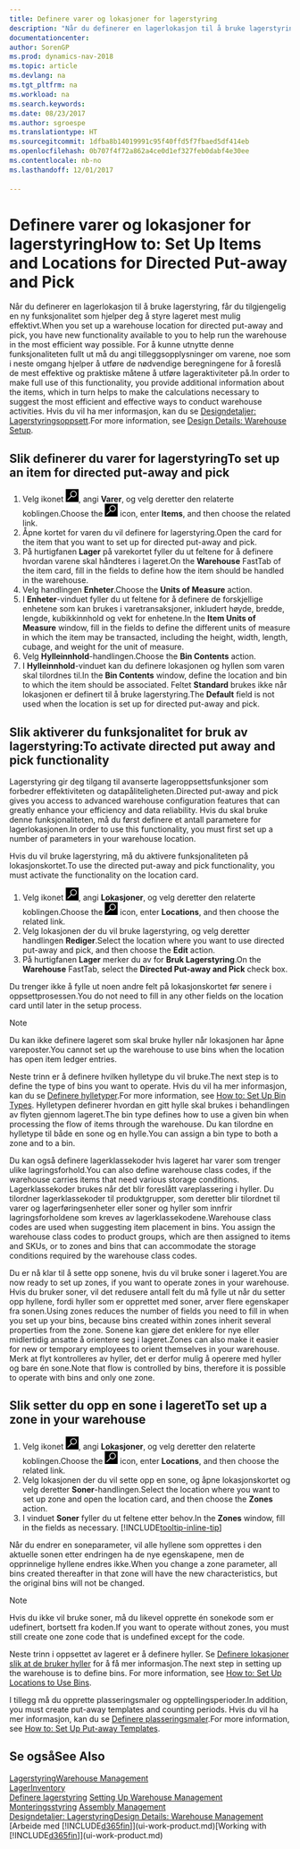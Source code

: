 ```yaml
---
title: Definere varer og lokasjoner for lagerstyring
description: "Når du definerer en lagerlokasjon til å bruke lagerstyring, får du tilgjengelig en ny funksjonalitet som hjelper deg å styre lageret mest mulig effektivt."
documentationcenter: 
author: SorenGP
ms.prod: dynamics-nav-2018
ms.topic: article
ms.devlang: na
ms.tgt_pltfrm: na
ms.workload: na
ms.search.keywords: 
ms.date: 08/23/2017
ms.author: sgroespe
ms.translationtype: HT
ms.sourcegitcommit: 1dfba8b14019991c95f40ffd5f7fbaed5df414eb
ms.openlocfilehash: 0b707f4f72a862a4ce0d1ef327feb0dabf4e30ee
ms.contentlocale: nb-no
ms.lasthandoff: 12/01/2017

---
```

# <a name="how-to-set-up-items-and-locations-for-directed-put-away-and-pick"></a><span data-ttu-id="0e011-103">Definere varer og lokasjoner for lagerstyring</span><span class="sxs-lookup"><span data-stu-id="0e011-103">How to: Set Up Items and Locations for Directed Put-away and Pick</span></span>
<span data-ttu-id="0e011-104">Når du definerer en lagerlokasjon til å bruke lagerstyring, får du tilgjengelig en ny funksjonalitet som hjelper deg å styre lageret mest mulig effektivt.</span><span class="sxs-lookup"><span data-stu-id="0e011-104">When you set up a warehouse location for directed put-away and pick, you have new functionality available to you to help run the warehouse in the most efficient way possible.</span></span> <span data-ttu-id="0e011-105">For å kunne utnytte denne funksjonaliteten fullt ut må du angi tilleggsopplysninger om varene, noe som i neste omgang hjelper å utføre de nødvendige beregningene for å foreslå de mest effektive og praktiske måtene å utføre lageraktiviteter på.</span><span class="sxs-lookup"><span data-stu-id="0e011-105">In order to make full use of this functionality, you provide additional information about the items, which in turn helps to make the calculations necessary to suggest the most efficient and effective ways to conduct warehouse activities.</span></span> <span data-ttu-id="0e011-106">Hvis du vil ha mer informasjon, kan du se [Designdetaljer: Lagerstyringsoppsett](design-details-warehouse-setup.md).</span><span class="sxs-lookup"><span data-stu-id="0e011-106">For more information, see [Design Details: Warehouse Setup](design-details-warehouse-setup.md).</span></span>

## <a name="to-set-up-an-item-for-directed-put-away-and-pick"></a><span data-ttu-id="0e011-107">Slik definerer du varer for lagerstyring</span><span class="sxs-lookup"><span data-stu-id="0e011-107">To set up an item for directed put-away and pick</span></span>  
1.  <span data-ttu-id="0e011-108">Velg ikonet ![Søk etter side eller rapport](media/ui-search/search_small.png "Søk etter side eller rapport"), angi **Varer**, og velg deretter den relaterte koblingen.</span><span class="sxs-lookup"><span data-stu-id="0e011-108">Choose the ![Search for Page or Report](media/ui-search/search_small.png "Search for Page or Report icon") icon, enter **Items**, and then choose the related link.</span></span>  
2.  <span data-ttu-id="0e011-109">Åpne kortet for varen du vil definere for lagerstyring.</span><span class="sxs-lookup"><span data-stu-id="0e011-109">Open the card for the item that you want to set up for directed put-away and pick.</span></span>
3. <span data-ttu-id="0e011-110">På hurtigfanen **Lager** på varekortet fyller du ut feltene for å definere hvordan varene skal håndteres i lageret.</span><span class="sxs-lookup"><span data-stu-id="0e011-110">On the **Warehouse** FastTab of the item card, fill in the fields to define how the item should be handled in the warehouse.</span></span>  
4.  <span data-ttu-id="0e011-111">Velg handlingen **Enheter**.</span><span class="sxs-lookup"><span data-stu-id="0e011-111">Choose the **Units of Measure** action.</span></span>
5. <span data-ttu-id="0e011-112">I **Enheter**-vinduet fyller du ut feltene for å definere de forskjellige enhetene som kan brukes i varetransaksjoner, inkludert høyde, bredde, lengde, kubikkinnhold og vekt for enhetene.</span><span class="sxs-lookup"><span data-stu-id="0e011-112">In the **Item Units of Measure** window, fill in the fields to define the different units of measure in which the item may be transacted, including the height, width, length, cubage, and weight for the unit of measure.</span></span>
6. <span data-ttu-id="0e011-113">Velg **Hylleinnhold**-handlingen.</span><span class="sxs-lookup"><span data-stu-id="0e011-113">Choose the **Bin Contents** action.</span></span>
7. <span data-ttu-id="0e011-114">I **Hylleinnhold**-vinduet kan du definere lokasjonen og hyllen som varen skal tilordnes til.</span><span class="sxs-lookup"><span data-stu-id="0e011-114">In the **Bin Contents** window, define the location and bin to which the item should be associated.</span></span> <span data-ttu-id="0e011-115">Feltet **Standard** brukes ikke når lokasjonen er definert til å bruke lagerstyring.</span><span class="sxs-lookup"><span data-stu-id="0e011-115">The **Default** field is not used when the location is set up for directed put-away and pick.</span></span>  

## <a name="to-activate-directed-put-away-and-pick-functionality"></a><span data-ttu-id="0e011-116">Slik aktiverer du funksjonalitet for bruk av lagerstyring:</span><span class="sxs-lookup"><span data-stu-id="0e011-116">To activate directed put away and pick functionality</span></span>  
<span data-ttu-id="0e011-117">Lagerstyring gir deg tilgang til avanserte lageroppsettsfunksjoner som forbedrer effektiviteten og datapåliteligheten.</span><span class="sxs-lookup"><span data-stu-id="0e011-117">Directed put-away and pick gives you access to advanced warehouse configuration features that can greatly enhance your efficiency and data reliability.</span></span> <span data-ttu-id="0e011-118">Hvis du skal bruke denne funksjonaliteten, må du først definere et antall parametere for lagerlokasjonen.</span><span class="sxs-lookup"><span data-stu-id="0e011-118">In order to use this functionality, you must first set up a number of parameters in your warehouse location.</span></span>  

<span data-ttu-id="0e011-119">Hvis du vil bruke lagerstyring, må du aktivere funksjonaliteten på lokasjonskortet.</span><span class="sxs-lookup"><span data-stu-id="0e011-119">To use the directed put-away and pick functionality, you must activate the functionality on the location card.</span></span>    
1.  <span data-ttu-id="0e011-120">Velg ikonet ![Søk etter side eller rapport](media/ui-search/search_small.png "Søk etter side eller rapport"), angi **Lokasjoner**, og velg deretter den relaterte koblingen.</span><span class="sxs-lookup"><span data-stu-id="0e011-120">Choose the ![Search for Page or Report](media/ui-search/search_small.png "Search for Page or Report icon") icon, enter **Locations**, and then choose the related link.</span></span>  
2.  <span data-ttu-id="0e011-121">Velg lokasjonen der du vil bruke lagerstyring, og velg deretter handlingen **Rediger**.</span><span class="sxs-lookup"><span data-stu-id="0e011-121">Select the location where you want to use directed put-away and pick, and then choose the **Edit** action.</span></span>  
3.  <span data-ttu-id="0e011-122">På hurtigfanen **Lager** merker du av for **Bruk Lagerstyring**.</span><span class="sxs-lookup"><span data-stu-id="0e011-122">On the **Warehouse** FastTab, select the **Directed Put-away and Pick** check box.</span></span>  

<span data-ttu-id="0e011-123">Du trenger ikke å fylle ut noen andre felt på lokasjonskortet før senere i oppsettprosessen.</span><span class="sxs-lookup"><span data-stu-id="0e011-123">You do not need to fill in any other fields on the location card until later in the setup process.</span></span>  

> [!NOTE]  
>  <span data-ttu-id="0e011-124">Du kan ikke definere lageret som skal bruke hyller når lokasjonen har åpne vareposter.</span><span class="sxs-lookup"><span data-stu-id="0e011-124">You cannot set up the warehouse to use bins when the location has open item ledger entries.</span></span>  

<span data-ttu-id="0e011-125">Neste trinn er å definere hvilken hylletype du vil bruke.</span><span class="sxs-lookup"><span data-stu-id="0e011-125">The next step is to define the type of bins you want to operate.</span></span> <span data-ttu-id="0e011-126">Hvis du vil ha mer informasjon, kan du se [Definere hylletyper](warehouse-how-to-set-up-bin-types.md).</span><span class="sxs-lookup"><span data-stu-id="0e011-126">For more information, see [How to: Set Up Bin Types](warehouse-how-to-set-up-bin-types.md).</span></span> <span data-ttu-id="0e011-127">Hylletypen definerer hvordan en gitt hylle skal brukes i behandlingen av flyten gjennom lageret.</span><span class="sxs-lookup"><span data-stu-id="0e011-127">The bin type defines how to use a given bin when processing the flow of items through the warehouse.</span></span> <span data-ttu-id="0e011-128">Du kan tilordne en hylletype til både en sone og en hylle.</span><span class="sxs-lookup"><span data-stu-id="0e011-128">You can assign a bin type to both a zone and to a bin.</span></span>  

<span data-ttu-id="0e011-129">Du kan også definere lagerklassekoder hvis lageret har varer som trenger ulike lagringsforhold.</span><span class="sxs-lookup"><span data-stu-id="0e011-129">You can also define warehouse class codes, if the warehouse carries items that need various storage conditions.</span></span> <span data-ttu-id="0e011-130">Lagerklassekoder brukes når det blir foreslått vareplassering i hyller. Du tilordner lagerklassekoder til produktgrupper, som deretter blir tilordnet til varer og lagerføringsenheter eller soner og hyller som innfrir lagringsforholdene som kreves av lagerklassekodene.</span><span class="sxs-lookup"><span data-stu-id="0e011-130">Warehouse class codes are used when suggesting item placement in bins. You assign the warehouse class codes to product groups, which are then assigned to items and SKUs, or to zones and bins that can accommodate the storage conditions required by the warehouse class codes.</span></span>  

<span data-ttu-id="0e011-131">Du er nå klar til å sette opp sonene, hvis du vil bruke soner i lageret.</span><span class="sxs-lookup"><span data-stu-id="0e011-131">You are now ready to set up zones, if you want to operate zones in your warehouse.</span></span> <span data-ttu-id="0e011-132">Hvis du bruker soner, vil det redusere antall felt du må fylle ut når du setter opp hyllene, fordi hyller som er opprettet med soner, arver flere egenskaper fra sonen.</span><span class="sxs-lookup"><span data-stu-id="0e011-132">Using zones reduces the number of fields you need to fill in when you set up your bins, because bins created within zones inherit several properties from the zone.</span></span> <span data-ttu-id="0e011-133">Sonene kan gjøre det enklere for nye eller midlertidig ansatte å orientere seg i lageret.</span><span class="sxs-lookup"><span data-stu-id="0e011-133">Zones can also make it easier for new or temporary employees to orient themselves in your warehouse.</span></span> <span data-ttu-id="0e011-134">Merk at flyt kontrolleres av hyller, det er derfor mulig å operere med hyller og bare én sone.</span><span class="sxs-lookup"><span data-stu-id="0e011-134">Note that flow is controlled by bins, therefore it is possible to operate with bins and only one zone.</span></span>  

## <a name="to-set-up-a-zone-in-your-warehouse"></a><span data-ttu-id="0e011-135">Slik setter du opp en sone i lageret</span><span class="sxs-lookup"><span data-stu-id="0e011-135">To set up a zone in your warehouse</span></span>  
1.  <span data-ttu-id="0e011-136">Velg ikonet ![Søk etter side eller rapport](media/ui-search/search_small.png "Søk etter side eller rapport"), angi **Lokasjoner**, og velg deretter den relaterte koblingen.</span><span class="sxs-lookup"><span data-stu-id="0e011-136">Choose the ![Search for Page or Report](media/ui-search/search_small.png "Search for Page or Report icon") icon, enter **Locations**, and then choose the related link.</span></span>  
2.  <span data-ttu-id="0e011-137">Velg lokasjonen der du vil sette opp en sone, og åpne lokasjonskortet og velg deretter **Soner**-handlingen.</span><span class="sxs-lookup"><span data-stu-id="0e011-137">Select the location where you want to set up zone and open the location card, and then choose the **Zones** action.</span></span>  
3.  <span data-ttu-id="0e011-138">I vinduet **Soner** fyller du ut feltene etter behov.</span><span class="sxs-lookup"><span data-stu-id="0e011-138">In the **Zones** window, fill in the fields as necessary.</span></span> [!INCLUDE[tooltip-inline-tip](includes/tooltip-inline-tip_md.md)]  

<span data-ttu-id="0e011-139">Når du endrer en soneparameter, vil alle hyllene som opprettes i den aktuelle sonen etter endringen ha de nye egenskapene, men de opprinnelige hyllene endres ikke.</span><span class="sxs-lookup"><span data-stu-id="0e011-139">When you change a zone parameter, all bins created thereafter in that zone will have the new characteristics, but the original bins will not be changed.</span></span>  

> [!NOTE]  
>  <span data-ttu-id="0e011-140">Hvis du ikke vil bruke soner, må du likevel opprette én sonekode som er udefinert, bortsett fra koden.</span><span class="sxs-lookup"><span data-stu-id="0e011-140">If you want to operate without zones, you must still create one zone code that is undefined except for the code.</span></span>  

<span data-ttu-id="0e011-141">Neste trinn i oppsettet av lageret er å definere hyller. Se [Definere lokasjoner slik at de bruker hyller](warehouse-how-to-set-up-locations-to-use-bins.md) for å få mer informasjon.</span><span class="sxs-lookup"><span data-stu-id="0e011-141">The next step in setting up the warehouse is to define bins. For more information, see [How to: Set Up Locations to Use Bins](warehouse-how-to-set-up-locations-to-use-bins.md).</span></span>  

<span data-ttu-id="0e011-142">I tillegg må du opprette plasseringsmaler og opptellingsperioder.</span><span class="sxs-lookup"><span data-stu-id="0e011-142">In addition, you must create put-away templates and counting periods.</span></span> <span data-ttu-id="0e011-143">Hvis du vil ha mer informasjon, kan du se [Definere plasseringsmaler](warehouse-how-to-set-up-put-away-templates.md).</span><span class="sxs-lookup"><span data-stu-id="0e011-143">For more information, see [How to: Set Up Put-away Templates](warehouse-how-to-set-up-put-away-templates.md).</span></span>  

## <a name="see-also"></a><span data-ttu-id="0e011-144">Se også</span><span class="sxs-lookup"><span data-stu-id="0e011-144">See Also</span></span>  
[<span data-ttu-id="0e011-145">Lagerstyring</span><span class="sxs-lookup"><span data-stu-id="0e011-145">Warehouse Management</span></span>](warehouse-manage-warehouse.md)  
[<span data-ttu-id="0e011-146">Lager</span><span class="sxs-lookup"><span data-stu-id="0e011-146">Inventory</span></span>](inventory-manage-inventory.md)  
<span data-ttu-id="0e011-147">[Definere lagerstyring](warehouse-setup-warehouse.md)   </span><span class="sxs-lookup"><span data-stu-id="0e011-147">[Setting Up Warehouse Management](warehouse-setup-warehouse.md)   </span></span>  
<span data-ttu-id="0e011-148">[Monteringsstyring](assembly-assemble-items.md)  </span><span class="sxs-lookup"><span data-stu-id="0e011-148">[Assembly Management](assembly-assemble-items.md)  </span></span>  
[<span data-ttu-id="0e011-149">Designdetaljer: Lagerstyring</span><span class="sxs-lookup"><span data-stu-id="0e011-149">Design Details: Warehouse Management</span></span>](design-details-warehouse-management.md)  
<span data-ttu-id="0e011-150">[Arbeide med [!INCLUDE[d365fin](includes/d365fin_md.md)]](ui-work-product.md)</span><span class="sxs-lookup"><span data-stu-id="0e011-150">[Working with [!INCLUDE[d365fin](includes/d365fin_md.md)]](ui-work-product.md)</span></span>  

